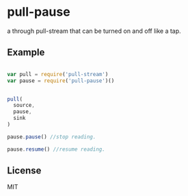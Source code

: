 # pull-pause

a through pull-stream that can be turned on and off like a tap.

## Example

``` js

var pull = require('pull-stream')
var pause = require('pull-pause')()


pull(
  source,
  pause,
  sink
)

pause.pause() //stop reading.

pause.resume() //resume reading.


```

## License

MIT
